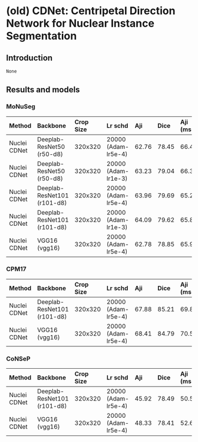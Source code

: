 # (old) CDNet: Centripetal Direction Network for Nuclear Instance Segmentation

## Introduction

<!-- [ALGORITHM] -->

```latex
None
```

## Results and models

### MoNuSeg

| Method | Backbone | Crop Size | Lr schd | Aji | Dice | Aji (ms+flip) | Dice (ms+flip) |
| :-- | :-- | :-- | :-- | :-- | :-- | :-- | :-- |
| Nuclei CDNet | Deeplab-ResNet50 (r50-d8) | 320x320 | 20000 (Adam-lr5e-4) | 62.76 | 78.45 | 66.43 | 81.47 |
| Nuclei CDNet | Deeplab-ResNet50 (r50-d8) | 320x320 | 20000 (Adam-lr1e-3) | 63.23 | 79.04 | 66.39 | 81.49 |
| Nuclei CDNet | Deeplab-ResNet101 (r101-d8) | 320x320 | 20000 (Adam-lr5e-4) | 63.96 | 79.69 | 65.22 | 81.46 |
| Nuclei CDNet | Deeplab-ResNet101 (r101-d8) | 320x320 | 20000 (Adam-lr1e-3) | 64.09 | 79.62 | 65.87 | 81.22 |
| Nuclei CDNet | VGG16 (vgg16) | 320x320 | 20000 (Adam-lr5e-4) | 62.78 | 78.85 | 65.99 | 81.62 |

### CPM17

| Method | Backbone | Crop Size | Lr schd | Aji | Dice | Aji (ms+flip) | Dice (ms+flip) |
| :-- | :-- | :-- | :-- | :-- | :-- | :-- | :-- |
| Nuclei CDNet | Deeplab-ResNet101 (r101-d8) | 320x320 | 20000 (Adam-lr5e-4) | 67.88 | 85.21 | 69.86 | 86.63 |
| Nuclei CDNet | VGG16 (vgg16) | 320x320 | 20000 (Adam-lr5e-4) | 68.41 | 84.79 | 70.58 | 86.11 |

### CoNSeP

| Method | Backbone | Crop Size | Lr schd | Aji | Dice | Aji (ms+flip) | Dice (ms+flip) |
| :-- | :-- | :-- | :-- | :-- | :-- | :-- | :-- |
| Nuclei CDNet | Deeplab-ResNet101 (r101-d8) | 320x320 | 20000 (Adam-lr5e-4) | 45.92 | 78.49 | 50.58 | 81.0 |
| Nuclei CDNet | VGG16 (vgg16) | 320x320 | 20000 (Adam-lr5e-4) | 48.33 | 78.41 | 52.61 | 81.05 |
